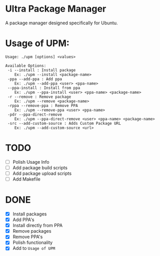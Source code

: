 # Ultra Package Manager
A package manager designed specifically for Ubuntu.

# Usage of UPM:
```
Usage: ./upm [options] <values>

Available Options:
 -i --install : Install package
    Ex: ./upm --install <package-name>
 -ppa --add-ppa : Add ppa
    Ex: ./upm --add-ppa <user> <ppa-name>
 --ppa-install : Install from ppa
    Ex: ./upm --ppa-install <user> <ppa-name> <package-name>
 -r --remove : Remove package
    Ex: ./upm --remove <package-name>
 -rppa --remove-ppa : Remove PPA
    Ex: ./upm --remove-ppa <user> <ppa-name>
 -pdr --ppa-direct-remove
    Ex: ./upm --ppa-direct-remove <user> <ppa-name> <package-name>
 -src --add-custom-source : Adds Custom Package URL
    Ex: ./upm --add-custom-source <url>
```

# TODO
- [ ] Polish Usage Info
- [ ] Add package build scripts
- [ ] Add package upload scripts
- [ ] Add Makefile

# DONE
- [x] Install packages
- [x] Add PPA's
- [x] Install directly from PPA
- [x] Remove packages
- [x] Remove PPA's
- [x] Polish functionality
- [x] Add to `Usage of UPM`